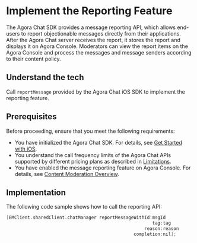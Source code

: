 # Implement the Reporting Feature

The Agora Chat SDK provides a message reporting API, which allows end-users to report objectionable messages directly from their applications. After the Agora Chat server receives the report, it stores the report and displays it on Agora Console. Moderators can view the report items on the Agora Console and process the messages and message senders according to their content policy.

## Understand the tech

Call `reportMessage` provided by the Agora Chat iOS SDK to implement the reporting feature.

## Prerequisites

Before proceeding, ensure that you meet the following requirements:

- You have initialized the Agora Chat SDK. For details, see [Get Started with iOS](/en/agora-chat/agora_chat_get_started_ios).
- You understand the call frequency limits of the Agora Chat APIs supported by different pricing plans as described in [Limitations](/en/agora-chat/agora_chat_limitation_ios).
- You have enabled the message reporting feature on Agora Console. For details, see [Content Moderation Overview](/en/agora-chat/agora_chat_moderation_overview).

## Implementation

The following code sample shows how to call the reporting API:

```objectivec
[EMClient.sharedClient.chatManager reportMessageWithId:msgId
                                                       tag:tag
                                                    reason:reason
                                                completion:nil];
```

